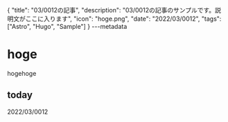 {
  "title": "03/0012の記事",
  "description": "03/0012の記事のサンプルです。説明文がここに入ります",
  "icon": "hoge.png",
  "date": "2022/03/0012",
  "tags": ["Astro", "Hugo", "Sample"]
}
---metadata

# hoge
hogehoge

## today
2022/03/0012
